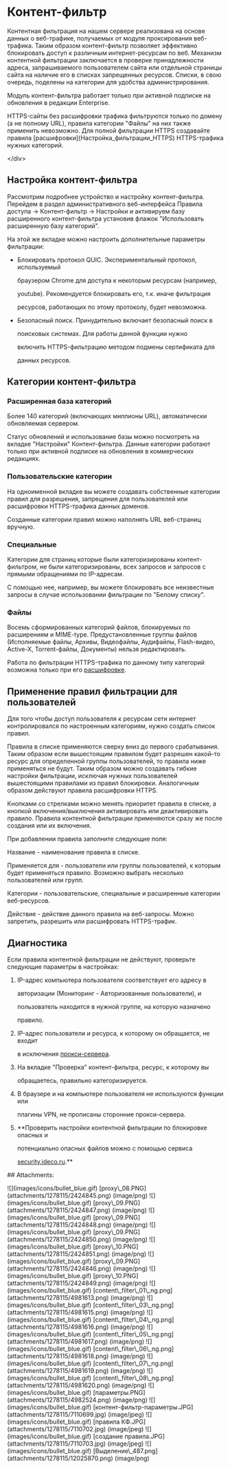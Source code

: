 # Контент-фильтр

Контентная фильтрация на нашем сервере реализована на основе данных о веб-трафике, получаемых от модуля проксирования веб-трафика. Таким образом контент-фильтр позволяет эффективно блокировать доступ к различным интернет-ресурсам по веб. Механизм контентной фильтрации заключается в проверке принадлежности адреса, запрашиваемого пользователем сайта или отдельной страницы сайта на наличие его в списках запрещенных ресурсов. Списки, в свою очередь, поделены на категории для удобства администрирования.

Модуль контент-фильтра работает только при активной подписке на обновления в редакции Enterprise.

 HTTPS-сайты без расшифровки трафика фильтруются только по домену \(а не полному URL\), правила категории "Файлы" на них также применить невозможно. Для полной фильтрации HTTPS создавайте правила \[расшифровки\]\(Настройка\_фильтрации\_HTTPS\) HTTPS-трафика нужных категорий.

&lt;/div&gt;

## Настройка контент-фильтра

Рассмотрим подробнее устройство и настройку контент-фильтра. Перейдем в раздел административного веб-интерфейса Правила доступа -&gt; Контент-фильтр -&gt; Настройки и активируем базу расширенного контент-фильтра установив флажок "Использовать расширенную базу категорий".

На этой же вкладке можно настроить дополнительные параметры фильтрации:

* Блокировать протокол QUIC. Экспериментальный протокол, используемый

  браузером Chrome для доступа к некоторым ресурсам \(например,

  youtube\). Рекомендуется блокировать его, т.к. иначе фильтрация

  ресурсов, работающих по этому протоколу, будет невозможна.

* Безопасный поиск. Принудительно включает безопасный поиск в

  поисковых системах. Для работы данной функции нужно

  включить HTTPS-фильтрацию методом подмены сертификата для

  данных ресурсов.

## Категории контент-фильтра

### Расширенная база категорий

Более 140 категорий \(включающих миллионы URL\), автоматически обновляемая сервером.

Статус обновлений и использование базы можно посмотреть на вкладке "Настройки" Контент-фильтра. Данные категории работают только при активной подписке на обновления в коммерческих редакциях.

### Пользовательские категории

На одноименной вкладке вы можете создавать собственные категории правил для разрешения, запрещения для пользователей или расшифровки HTTPS-трафика данных доменов.

Созданные категории правил можно наполнять URL веб-страниц вручную.

### Специальные

Категории для страниц которые были категоризированы контент-фильтром, не были категоризированы, всех запросов и запросов с прямыми обращениями по IP-адресам.

С помощью нее, например, вы можете блокировать все неизвестные запросы в случае использовании фильтрации по "Белому списку".

### Файлы

Восемь сформированных категорий файлов, блокируемых по расширениям и MIME-type. Предустановленные группы файлов \(Исполняемые файлы, Архивы, Видеофайлы, Аудифайлы, Flash-видео, Active-X, Torrent-файлы, Документы\) нельзя редактировать.

Работа по фильтрации HTTPS-трафика по данному типу категорий возможна только при его [расшифровке](https://github.com/ideco-team/docsUTM/tree/54be5c28981601375569bdca6ef75ead87808b16/Настройка_фильтрации_HTTPS/README.md).

## Применение правил фильтрации для пользователей

Для того чтобы доступ пользователя к ресурсам сети интернет контролировался по настроенным категориям, нужно создать список правил.

Правила в списке применяются сверху вниз до первого срабатывания. Таким образом если вышестоящим правилом будет разрешен какой-то ресурс для определенной группы пользователей, то правила ниже применяться не будут. Таким образом можно создавать гибкие настройки фильтрации, исключая нужных пользователей вышестоящими правилами из правил блокировки. Аналогичным образом действуют правила расшифровки HTTPS.

Кнопками со стрелками можно менять приоритет правила в списке, а кнопкой включения/выключения активировать или деактивировать правило. Правила контентной фильтрации применяются сразу же после создания или их включения.

При добавлении правила заполните следующие поля:

Название - наименование правила в списке.

Применяется для - пользователи или группы пользователей, к которым будет применяться правило. Возможно выбрать несколько пользователей или групп.

Категории - пользовательские, специальные и расширенные категории веб-ресурсов.

Действие - действие данного правила на веб-запросы. Можно запретить, разрешить или расшифровать HTTPS-трафик.

## Диагностика

Если правила контентной фильтрации не действуют, проверьте следующие параметры в настройках:

1. IP-адрес компьютера пользователя соответствует его адресу в

   авторизации \(Мониторинг - Авторизованные пользователи\), и

   пользователь находится в нужной группе, на которую назначено

   правило.

2. IP-адрес пользователи и ресурса, к которому он обращается, не входит

   в исключения [прокси-сервера](https://github.com/ideco-team/docsUTM/tree/54be5c28981601375569bdca6ef75ead87808b16/Прокси/README.md).

3. На вкладке "Проверка" контент-фильтра, ресурс, к которому вы

   обращаетесь, правильно категоризируется.

4. В браузере и на компьютере пользователя не используются функции или

   плагины VPN, не прописаны сторонние прокси-сервера.

5. \*\*Проверить настройки контентной фильтрации по блокировке опасных и

   потенциально опасных файлов можно с помощью сервиса

   [security.ideco.ru](https://security.ideco.ru/).\*\*

 \#\# Attachments:

 !\[\]\(images/icons/bullet\_blue.gif\) \[proxy\\_08.PNG\]\(attachments/1278115/2424845.png\) \(image/png\) !\[\]\(images/icons/bullet\_blue.gif\) \[proxy\\_09.PNG\]\(attachments/1278115/2424847.png\) \(image/png\) !\[\]\(images/icons/bullet\_blue.gif\) \[proxy\\_09.PNG\]\(attachments/1278115/2424848.png\) \(image/png\) !\[\]\(images/icons/bullet\_blue.gif\) \[proxy\\_09.PNG\]\(attachments/1278115/2424850.png\) \(image/png\) !\[\]\(images/icons/bullet\_blue.gif\) \[proxy\\_10.PNG\]\(attachments/1278115/2424851.png\) \(image/png\) !\[\]\(images/icons/bullet\_blue.gif\) \[proxy\\_09.PNG\]\(attachments/1278115/2424846.png\) \(image/png\) !\[\]\(images/icons/bullet\_blue.gif\) \[proxy\\_10.PNG\]\(attachments/1278115/2424849.png\) \(image/png\) !\[\]\(images/icons/bullet\_blue.gif\) \[content\\_filter\\_01\\_ng.png\]\(attachments/1278115/4981613.png\) \(image/png\) !\[\]\(images/icons/bullet\_blue.gif\) \[content\\_filter\\_03\\_ng.png\]\(attachments/1278115/4981615.png\) \(image/png\) !\[\]\(images/icons/bullet\_blue.gif\) \[content\\_filter\\_04\\_ng.png\]\(attachments/1278115/4981616.png\) \(image/png\) !\[\]\(images/icons/bullet\_blue.gif\) \[content\\_filter\\_05\\_ng.png\]\(attachments/1278115/4981617.png\) \(image/png\) !\[\]\(images/icons/bullet\_blue.gif\) \[content\\_filter\\_06\\_ng.png\]\(attachments/1278115/4981618.png\) \(image/png\) !\[\]\(images/icons/bullet\_blue.gif\) \[content\\_filter\\_07\\_ng.png\]\(attachments/1278115/4981619.png\) \(image/png\) !\[\]\(images/icons/bullet\_blue.gif\) \[content\\_filter\\_08\\_ng.png\]\(attachments/1278115/4981620.png\) \(image/png\) !\[\]\(images/icons/bullet\_blue.gif\) \[параметры.PNG\]\(attachments/1278115/4982524.png\) \(image/png\) !\[\]\(images/icons/bullet\_blue.gif\) \[контент-фильтр-параметры.JPG\]\(attachments/1278115/7110699.jpg\) \(image/jpeg\) !\[\]\(images/icons/bullet\_blue.gif\) \[правила КФ.JPG\]\(attachments/1278115/7110702.jpg\) \(image/jpeg\) !\[\]\(images/icons/bullet\_blue.gif\) \[создание правила.JPG\]\(attachments/1278115/7110703.jpg\) \(image/jpeg\) !\[\]\(images/icons/bullet\_blue.gif\) \[Выделение\\_487.png\]\(attachments/1278115/12025870.png\) \(image/png\)

